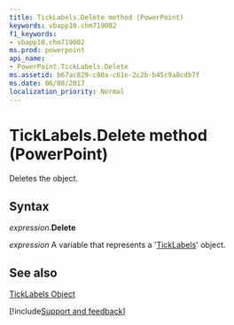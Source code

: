 ```yaml
---
title: TickLabels.Delete method (PowerPoint)
keywords: vbapp10.chm719002
f1_keywords:
- vbapp10.chm719002
ms.prod: powerpoint
api_name:
- PowerPoint.TickLabels.Delete
ms.assetid: b67ac829-c80a-c61e-2c2b-b45c9a8cdb7f
ms.date: 06/08/2017
localization_priority: Normal
---
```



# TickLabels.Delete method (PowerPoint)

Deletes the object.


## Syntax

_expression_.**Delete**

_expression_ A variable that represents a '[TickLabels](PowerPoint.TickLabels.md)' object.


## See also


[TickLabels Object](PowerPoint.TickLabels.md)

[!include[Support and feedback](~/includes/feedback-boilerplate.md)]